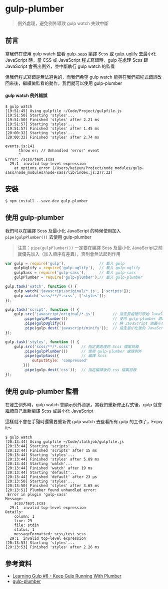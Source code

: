 # gulp-plumber

> 例外處理，避免例外導致 gulp watch 失效中斷

## 前言

當我們在使用 gulp watch 監看 [gulp-sass](../CSS/Plugins-CSS-gulp-sass.md) 編譯 Scss 或 [gulp-uglify](../JavaScript/Plugins-JavaScript-gulp-uglify.md) 去最小化 JavaScript 時，當 CSS 或 JavaScript 程式寫錯時，gulp 在處理 Scss 跟 JavaScript 會丟出例外，並中斷執行 gulp watch 的監看

但我們程式寫錯是無法避免的，而我們希望 gulp watch 能夠在我們把程式錯誤改回來後，繼續做監看的動作，我們就可以使用 gulp-plumber

#### gulp watch 例外錯誤

```shell
$ gulp watch
[19:51:45] Using gulpfile ~/Code/Project/gulpfile.js
[19:51:50] Starting 'styles'...
[19:51:50] Finished 'styles' after 2.21 ms
[19:51:57] Starting 'styles'...
[19:51:57] Finished 'styles' after 1.45 ms
[20:00:32] Starting 'styles'...
[20:00:32] Finished 'styles' after 2.74 ms

events.js:141
      throw er; // Unhandled 'error' event
      ^
Error: /scss/test.scss
  29:1  invalid top-level expression
    at options.error (/Users/kejyun/Project/node_modules/gulp-sass/node_modules/node-sass/lib/index.js:277:32)
```

## 安裝

```shell
$ npm install --save-dev gulp-plumber
```

## 使用 gulp-plumber

我們可以在編譯 Scss 及最小化 JavaScript 的時候使用加入 `pipe(gulpPlumber())` 去使用 gulp-plumber

> 注意：`pipe(gulpPlumber())` 一定要在編譯 Scss 及最小化 JavaScript之前就優先加入（加入順序有差異），否則會無法起到作用

```javascript
var gulp = require('gulp'),               // 載入 gulp
    gulpUglify = require('gulp-uglify'),  // 載入 gulp-uglify
    gulpSass = require('gulp-sass'),      // 載入 gulp-sass
    gulpPlumber = require('gulp-plumber');// 載入 gulp-plumber

gulp.task('watch', function () {
    gulp.watch('javascript/original/*.js', ['scripts']);
    gulp.watch('scss/**/*.scss', ['styles']);
});

gulp.task('script', function () {
    gulp.src('javascript/original/*.js')        // 指定要處理的原始 JavaScript 檔案目錄
        .pipe(gulpPlumber())                    // 使用 gulp-plumber 處理例外
        .pipe(gulpUglify())                     // 將 JavaScript 做最小化
        .pipe(gulp.dest('javascript/minify'));  // 指定最小化後的 JavaScript 檔案目錄
});

gulp.task('styles', function () {
    gulp.src('scss/**/*.scss')    // 指定要處理的 Scss 檔案目錄
        .pipe(gulpPlumber())      // 使用 gulp-plumber 處理例外
        .pipe(gulpSass({          // 編譯 Scss
            outputStyle: 'compressed'
        }))
        .pipe(gulp.dest('css'));  // 指定編譯後的 css 檔案目錄
});
```

## 使用 gulp-plumber 監看

在發生例外時，gulp watch 會顯示例外資訊，當我們重新修正程式後，gulp 就會繼續自己重新編譯 Scss 或最小化 JavaScript

這樣就不會在手殘時還需要重新做 gulp watch 去監看所有 gulp 的工作了，Enjoy it～

```shell
$ gulp watch
[20:13:44] Using gulpfile ~/Code/italkjob/gulpfile.js
[20:13:44] Starting 'scripts'...
[20:13:44] Finished 'scripts' after 15 ms
[20:13:44] Starting 'styles'...
[20:13:44] Finished 'styles' after 5.89 ms
[20:13:44] Starting 'watch'...
[20:13:44] Finished 'watch' after 19 ms
[20:13:44] Starting 'default'...
[20:13:44] Finished 'default' after 23 μs
[20:13:50] Starting 'styles'...
[20:13:50] Finished 'styles' after 3.65 ms
[20:13:51] Plumber found unhandled error:
 Error in plugin 'gulp-sass'
Message:
    scss/test.scss
  29:1  invalid top-level expression
Details:
    column: 1
    line: 29
    file: stdin
    status: 1
    messageFormatted: scss/test.scss
  29:1  invalid top-level expression
[20:13:53] Starting 'styles'...
[20:13:53] Finished 'styles' after 2.26 ms
```

## 參考資料
* [Learning Gulp #6 - Keep Gulp Running With Plumber](https://www.youtube.com/watch?v=rF6niaDKcxE&list=PLLnpHn493BHE2RsdyUNpbiVn-cfuV7Fos&index=6)
* [gulp-plumber](https://www.npmjs.com/package/gulp-plumber/)
